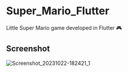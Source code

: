 # Super_Mario_Flutter
Little Super Mario game developed in Flutter 🎮

## Screenshot
![Screenshot_20231022-182421_1](https://github.com/Aninimo/Super_Mario_Flutter/assets/75839810/b65ee134-73cb-4670-a188-90eaf8e880eb)
